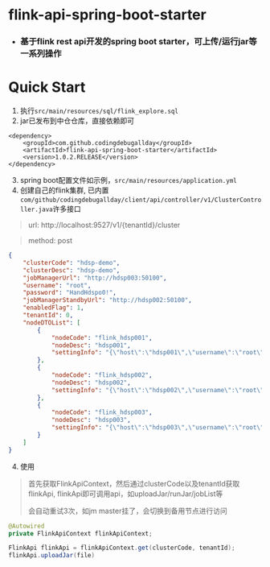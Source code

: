 # flink-api-spring-boot-starter

- ### 基于flink rest api开发的spring boot starter，可上传/运行jar等一系列操作

# Quick Start

1. 执行```src/main/resources/sql/flink_explore.sql```
2. jar已发布到中仓仓库，直接依赖即可
```pom
<dependency>
    <groupId>com.github.codingdebugallday</groupId>
    <artifactId>flink-api-spring-boot-starter</artifactId>
    <version>1.0.2.RELEASE</version>
</dependency>
```
3. spring boot配置文件如示例，```src/main/resources/application.yml```
4. 创建自己的flink集群, 已内置```com/github/codingdebugallday/client/api/controller/v1/ClusterController.java```许多接口
> url: http://localhost:9527/v1/{tenantId}/cluster

> method: post
```json
{
    "clusterCode": "hdsp-demo",
    "clusterDesc": "hdsp-demo",
    "jobManagerUrl": "http://hdsp003:50100",
    "username": "root",
    "password": "HandHdspo0!",
    "jobManagerStandbyUrl": "http://hdsp002:50100",
    "enabledFlag": 1,
    "tenantId": 0,
    "nodeDTOList": [
        {
            "nodeCode": "flink_hdsp001",
            "nodeDesc": "hdsp001",
            "settingInfo": "{\"host\":\"hdsp001\",\"username\":\"root\",\"password\":\"HandHdspo0!\"}"
        },
        {
            "nodeCode": "flink_hdsp002",
            "nodeDesc": "hdsp002",
            "settingInfo": "{\"host\":\"hdsp002\",\"username\":\"root\",\"password\":\"HandHdspo0!!\"}"
        },
        {
            "nodeCode": "flink_hdsp003",
            "nodeDesc": "hdsp003",
            "settingInfo": "{\"host\":\"hdsp003\",\"username\":\"root\",\"password\":\"HandHdspo0!!!\"}"
        }
    ]
}
```
4. 使用
> 首先获取FlinkApiContext，然后通过clusterCode以及tenantId获取flinkApi, 
>flinkApi即可调用api，如uploadJar/runJar/jobList等
>
> 会自动重试3次，如jm master挂了，会切换到备用节点进行访问

```java
@Autowired
private FlinkApiContext flinkApiContext;

FlinkApi flinkApi = flinkApiContext.get(clusterCode, tenantId);
flinkApi.uploadJar(file)
```
